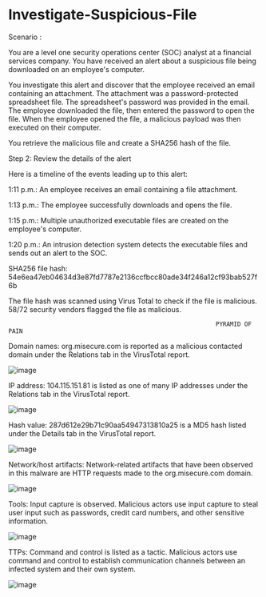 # Investigate-Suspicious-File

Scenario :

You are a level one security operations center (SOC) analyst at a financial services company. You have received an alert about a suspicious file being downloaded on an employee's computer. 

You investigate this alert and discover that the employee received an email containing an attachment. The attachment was a password-protected spreadsheet file. The spreadsheet's password was provided in the email. The employee downloaded the file, then entered the password to open the file. When the employee opened the file, a malicious payload was then executed on their computer. 

You retrieve the malicious file and create a SHA256 hash of the file.


Step 2: Review the details of the alert

Here is a timeline of the events leading up to this alert:

1:11 p.m.: An employee receives an email containing a file attachment.

1:13 p.m.: The employee successfully downloads and opens the file.

1:15 p.m.: Multiple unauthorized executable files are created on the employee's computer.

1:20 p.m.: An intrusion detection system detects the executable files and sends out an alert to the SOC.

SHA256 file hash: 54e6ea47eb04634d3e87fd7787e2136ccfbcc80ade34f246a12cf93bab527f6b


The file hash was scanned using Virus Total to check if the file is malicious. 58/72 security vendors flagged the file as malicious.

                                                              PYRAMID OF PAIN
  

Domain names: org.misecure.com is reported as a malicious contacted domain under the Relations tab in the VirusTotal report.

![image](https://github.com/user-attachments/assets/8d98c118-6b12-46be-88c0-7068cbbf529d)


IP address: 104.115.151.81 is listed as one of many IP addresses under the Relations tab in the VirusTotal report. 

![image](https://github.com/user-attachments/assets/553a2111-7998-4189-9e80-38e58db194e5)


Hash value: 287d612e29b71c90aa54947313810a25 is a MD5 hash listed under the Details tab in the VirusTotal report.

![image](https://github.com/user-attachments/assets/3c6609af-2709-4200-830c-ad4cdd84dd3c)


Network/host artifacts: Network-related artifacts that have been observed in this malware are HTTP requests made to the org.misecure.com domain. 

![image](https://github.com/user-attachments/assets/afeb2384-899b-4d3d-b491-c91a3407cda6)

Tools: Input capture is observed. Malicious actors use input capture to steal user input such as passwords, credit card numbers, and other sensitive information.

![image](https://github.com/user-attachments/assets/684f6048-869c-4363-9495-8f9f49d888bb)


TTPs: Command and control is listed as a tactic. Malicious actors use command and control to establish communication channels between an infected system and their own system.


![image](https://github.com/user-attachments/assets/68ad5e49-43ed-43e2-8757-dcfe0cbb152b)








